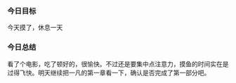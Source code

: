 ### 今日目标

今天摸了，休息一天

### 今日总结

看了个电影，吃了顿好的，很愉快。不过还是要集中点注意力，摸鱼的时间实在是过得飞快。明天继续把一凡的第一章看一下，确认是否完成了第一部分吧。

